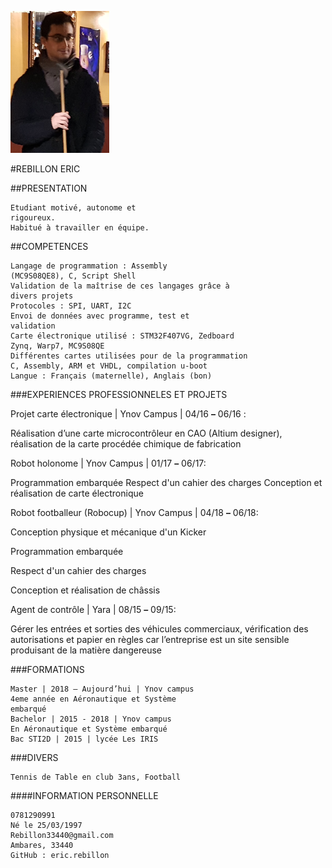 ![Zozor](photo.png)

#REBILLON  ERIC

##PRESENTATION

```
Etudiant motivé, autonome et
rigoureux.
Habitué à travailler en équipe.
```
##COMPETENCES

```
Langage de programmation : Assembly
(MC9S08QE8), C, Script Shell
Validation de la maîtrise de ces langages grâce à
divers projets
Protocoles : SPI, UART, I2C
Envoi de données avec programme, test et
validation
Carte électronique utilisé : STM32F407VG, Zedboard
Zynq, Warp7, MC9S08QE
Différentes cartes utilisées pour de la programmation
C, Assembly, ARM et VHDL, compilation u-boot
Langue : Français (maternelle), Anglais (bon)
```

###EXPERIENCES PROFESSIONNELES  ET  PROJETS

Projet carte électronique | Ynov Campus | 04/16 **–**
06/16 :

Réalisation d’une carte microcontrôleur en CAO
(Altium designer), réalisation de la carte procédée
chimique de fabrication

Robot holonome | Ynov Campus | 01/17 **–** 06/17:

Programmation embarquée
Respect d'un cahier des charges
Conception et réalisation de carte électronique

Robot footballeur (Robocup) | Ynov Campus
| 04/18 **–** 06/18:

Conception physique et mécanique d'un Kicker

Programmation embarquée

Respect d'un cahier des charges

Conception et réalisation de châssis

Agent de contrôle | Yara | 08/15 **–** 09/15: 

Gérer les entrées et sorties des véhicules
commerciaux, vérification des autorisations et papier
en règles car l’entreprise est un site sensible
produisant de la matière dangereuse

###FORMATIONS

```
Master | 2018 – Aujourd’hui | Ynov campus
4eme année en Aéronautique et Système
embarqué
Bachelor | 2015 - 2018 | Ynov campus
En Aéronautique et Système embarqué
Bac STI2D | 2015 | lycée Les IRIS
```

###DIVERS

```
Tennis de Table en club 3ans, Football
```

####INFORMATION PERSONNELLE

```
0781290991
Né le 25/03/1997
Rebillon33440@gmail.com
Ambares, 33440
GitHub : eric.rebillon
```